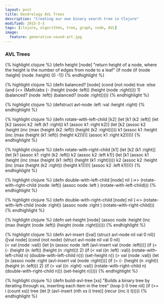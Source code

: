 ```yaml
---
layout: post
title: Dendrology AVL Trees
description: "Creating our own binary search tree in Clojure"
modified: 2015-5-5
tags: [clojure, algorithms, tree, graph, code, AVL]
image:
  feature: generative-sound-art.jpg
---
```

      
### AVL Trees

{% highlight clojure %}
(defn height [node]
  "return height of a node, where the height is the number of
   edges from node to a leaf"
  (if node
    (if (node :height)
      (node :height)
      0)
    -1))
{% endhighlight %}

{% highlight clojure %}
(defn balanced? [node]
  (cond
    (not node)
      true
    :else
    (and (<= (Math/abs (- (height (node :left))
                     (height (node :right))))
             1)
         (balanced? (node :left))
         (balanced? (node :right)))))
{% endhighlight %}

{% highlight clojure %}
(defstruct avl-node :left :val :height :right)
{% endhighlight %}

{% highlight clojure %}
(defn rotate-with-left-child [k2]
  (let [k1 (k2 :left)]
    (let [k2 (assoc k2 :left (k1 :right))
          k1 (assoc k1 :right k2)]
      (let [k2 (assoc k2 :height (inc (max (height (k2 :left))
                                           (height (k2 :right)))))
            k1 (assoc k1 :height (inc (max (height (k1 :left))
                                           (height k2))))]
        (assoc k1 :right k2)))))
{% endhighlight %}

{% highlight clojure %}
(defn rotate-with-right-child [k1]
    (let [k2 (k1 :right)]
    (let [k1 (assoc k1 :right (k2 :left))
          k2 (assoc k2 :left k1)]
      (let [k1 (assoc k1 :height (inc (max (height (k1 :left))
                                           (height (k1 :right)))))
            k2 (assoc k2 :height (inc (max (height (k2 :right))
                                           (height k1))))]
        (assoc k2 :left k1)))))
{% endhighlight %}

{% highlight clojure %}
(defn double-with-left-child [node] nil
  (->> (rotate-with-right-child (node :left))
       (assoc node :left )
       (rotate-with-left-child)))
{% endhighlight %}

{% highlight clojure %}
(defn double-with-right-child [node] nil
  (->> (rotate-with-left-child (node :right))
       (assoc node :right )
       (rotate-with-right-child)))
{% endhighlight %}

{% highlight clojure %}
(defn set-height [node]
  (assoc node :height (inc (max (height (node :left))
                                (height (node :right))))))
{% endhighlight %}

{% highlight clojure %}
(defn avl-insert
  ([val]
     (struct avl-node nil val 0 nil))
  ([val node]
     (cond
       (not node)
         (struct avl-node nil val 0 nil)  
       (< val (node :val))
         (let
           [n (assoc node :left (avl-insert val (node :left)))]
           (if (= (- (height (n :left)) (height (n :right))) 2)
               (if (< val ((n :left) :val))
                 (rotate-with-left-child n)
                 (double-with-left-child n)))
             (set-height n))
       (> val (node :val))
         (let [n (assoc node :right (avl-insert val (node :right)))]
           (if (= (- (height (n :right)) (height (n :left))) 2)
             (if (> val ((n :right) :val))
               (rotate-with-right-child n)
               (double-with-right-child n)))
           (set-height n)))))
{% endhighlight %}

{% highlight clojure %}
(defn build-avl-tree [xs]
  "Builds a binary tree by iterating through xs, inserting
   each item in the tree"
  (loop [i 0
         tree nil]
    (if (>= i (count xs))
      tree
      (let [t (avl-insert (nth xs i) tree)]
        (recur (inc i) t)))))
{% endhighlight %}